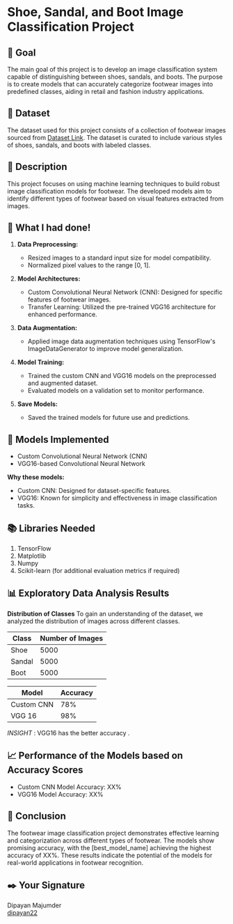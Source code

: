 # Shoe, Sandal, and Boot Image Classification Project<br>

## 🎯 Goal<br>
The main goal of this project is to develop an image classification system capable of distinguishing between shoes, sandals, and boots. The purpose is to create models that can accurately categorize footwear images into predefined classes, aiding in retail and fashion industry applications.<br>

## 🧵 Dataset<br>
The dataset used for this project consists of a collection of footwear images sourced from [Dataset Link](https://www.kaggle.com/datasets/hasibalmuzdadid/shoe-vs-sandal-vs-boot-dataset-15k-images). The dataset is curated to include various styles of shoes, sandals, and boots with labeled classes.<br>

## 🧾 Description<br>
This project focuses on using machine learning techniques to build robust image classification models for footwear. The developed models aim to identify different types of footwear based on visual features extracted from images.<br>

## 🧮 What I had done!<br>
1. **Data Preprocessing:**
   - Resized images to a standard input size for model compatibility.
   - Normalized pixel values to the range [0, 1].

2. **Model Architectures:**
   - Custom Convolutional Neural Network (CNN): Designed for specific features of footwear images.
   - Transfer Learning: Utilized the pre-trained VGG16 architecture for enhanced performance.

3. **Data Augmentation:**
   - Applied image data augmentation techniques using TensorFlow's ImageDataGenerator to improve model generalization.

4. **Model Training:**
   - Trained the custom CNN and VGG16 models on the preprocessed and augmented dataset.
   - Evaluated models on a validation set to monitor performance.

5. **Save Models:**
   - Saved the trained models for future use and predictions.

## 🚀 Models Implemented<br>
   - Custom Convolutional Neural Network (CNN)
   - VGG16-based Convolutional Neural Network

**Why these models:**
   - Custom CNN: Designed for dataset-specific features.
   - VGG16: Known for simplicity and effectiveness in image classification tasks.

## 📚 Libraries Needed
1. TensorFlow
2. Matplotlib
3. Numpy
4. Scikit-learn (for additional evaluation metrics if required)

## 📊 Exploratory Data Analysis Results


**Distribution of Classes**
To gain an understanding of the dataset, we analyzed the distribution of images across different classes.

| Class   | Number of Images |
|---------|-------------------|
| Shoe    |  5000             |
| Sandal  |  5000             |
| Boot    |  5000             |

| Model   | Accuracy |
|---------|-------------------|
| Custom CNN  |  78%            |
| VGG 16  |  98%             |

*INSIGHT* : VGG16 has the better accuracy . <br>

## 📈 Performance of the Models based on Accuracy Scores<br>
   - Custom CNN Model Accuracy: XX%
   - VGG16 Model Accuracy: XX%

## 📢 Conclusion<br>
The footwear image classification project demonstrates effective learning and categorization across different types of footwear. The models show promising accuracy, with the [best_model_name] achieving the highest accuracy of XX%. These results indicate the potential of the models for real-world applications in footwear recognition.<br>

## ✒️ Your Signature<br>
Dipayan Majumder<br>
[dipayan22](https://github.com/dipayan22/)<br>

